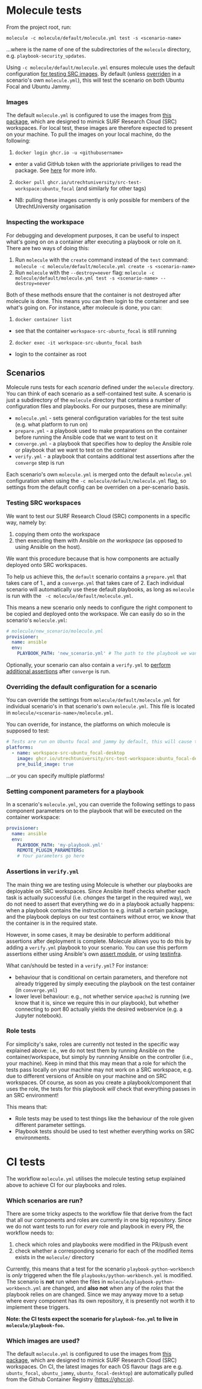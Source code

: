 # Molecule tests

From the project root, run:

`molecule -c molecule/default/molecule.yml test -s <scenario-name>`

...where <scenario-name> is the name of one of the subdirectories of the `molecule` directory, e.g. `playbook-security_updates`. 

Using `-c molecule/default/molecule.yml` ensures molecule uses the default configuration [for testing SRC images](#Testing-SRC-workspaces). By default (unless [overriden](#Overriding-the-default-configuration-for-a-scenario) in a scenario's own `molecule.yml`), this will test the scenario on both Ubuntu Focal and Ubuntu Jammy.

### Images

The default `molecule.yml` is configured to use the images from [this package](https://github.com/UtrechtUniversity/SRC-test-workspace/i), which are designed to mimick SURF Research Cloud (SRC) workspaces. For local test, these images are therefore expected to present on your machine. To pull the images on your local machine, do the following:

1. `docker login ghcr.io -u <githubusername>`
  * enter a valid GitHub token with the apprioriate priviliges to read the package. See [here](https://docs.github.com/en/packages/working-with-a-github-packages-registry/working-with-the-container-registry) for more info.
2. `docker pull ghcr.io/utrechtuniversity/src-test-workspace:ubuntu_focal` (and similarly for other tags)
  * NB: pulling these images currently is only possible for members of the UtrechtUniversity organisation

### Inspecting the workspace

For debugging and development purposes, it can be useful to inspect what's going on on a container after executing a playbook or role on it. There are two ways of doing this:

1. Run `molecule` with the `create` command instead of the `test` command: `molecule -c molecule/default/molecule.yml create -s <scenario-name>`
2. Run `molecule` with the `--destroy=never` flag: `molecule -c molecule/default/molecule.yml test -s <scenario-name> --destroy=never`

Both of these methods ensure that the container is not destroyed after molecule is done. This means you can then login to the container and see what's going on. For instance, after molecule is done, you can:

1. `docker container list`
  * see that the container `workspace-src-ubuntu_focal` is still running
2. `docker exec -it workspace-src-ubuntu_focal bash`
  * login to the container as root

## Scenarios

Molecule runs tests for each *scenario* defined under the `molecule` directory. You can think of each scenario as a self-contained test suite. A scenario is just a subdirectory of the `molecule` directory that contains a number of configuration files and playbooks. For our purposes, these are minimally:

* `molecule.yml` - sets general configuration variables for the test suite (e.g. what platform to run on)
* `prepare.yml`  - a playbook used to make preparations on the container before running the Ansible code that we want to test on it
* `converge.yml` - a playbook that specifies how to deploy the Ansible role or playbook that we want to test on the container
* `verify.yml`   - a playbook that contains additional test assertions after the `converge` step is run

Each scenario's own `molecule.yml` is merged onto the default `molecule.yml` configuration when using the `-c molecule/default/molecule.yml` flag, so settings from the default config can be overriden on a per-scenario basis.

### Testing SRC workspaces

We want to test our SURF Research Cloud (SRC) components in a specific way, namely by:

1. copying them onto the workspace
2. then executing them with Ansible *on the workspace* (as opposed to using Ansible on the host).

We want this procedure because that is how components are actually deployed onto SRC workspaces.

To help us achieve this, the `default` scenario contains a `prepare.yml` that takes care of 1., and a `converge.yml` that takes care of 2. Each individual scenario will automatically use these default playbooks, as long as `molecule` is run with the ` -c molecule/default/molecule.yml`.

This means a new scenario only needs to configure the right component to be copied and deployed onto the workspace. We can easily do so in the scenario's `molecule.yml`:

```yaml
# molecule/new_scenario/molecule.yml
provisioner:
  name: ansible
  env:
    PLAYBOOK_PATH: 'new_scenario.yml' # The path to the playbook we want to test in this scenario. Relative to PLAYBOOK_DIR defined in default/molecule.yml
```

Optionally, your scenario can also contain a `verify.yml` to [perform additional assertions](#assertions-in-verifyyml) after `converge` is run.

### Overriding the default configuration for a scenario

You can override the settings from `molecule/default/molecule.yml` for individual scenario's in that scenario's own `molecule.yml`. This file is located in `molecule/<scenario-name>/molecule.yml`.

You can override, for instance, the platforms on which molecule is supposed to test:

```yaml
# Tests are run on Ubuntu focal and jammy by default, this will cause the scenario to use the focal-desktop image instead
platforms:
  - name: workspace-src-ubuntu_focal-desktop
    image: ghcr.io/utrechtuniversity/src-test-workspace:ubuntu_focal-desktop
    pre_build_image: true
```

...or you can specify multiple platforms!


### Setting component parameters for a playbook

In a scenario's `molecule.yml`, you can override the following settings to pass component parameters on to the playbook that will be executed on the container workspace:

```yaml
provisioner:
  name: ansible
  env:
    PLAYBOOK_PATH: 'my-playbook.yml'
    REMOTE_PLUGIN_PARAMETERS:
    # Your parameters go here
```

### Assertions in `verify.yml`

The main thing we are testing using Molecule is whether our playbooks are deployable on SRC workspaces. Since Ansible itself checks whether each task is actually successful (i.e. *changes* the target in the required way), we do not need to assert that everything we do in a playbook actually happens: when a playbook contains the instruction to e.g. install a certain package, and the playbook deploys on our test containers without error, we *know* that the container is in the required state.

However, in some cases, it may be desirable to perform additional assertions after deployment is complete. Molecule allows you to do this by adding a `verify.yml` playbook to your scenario. You can use this perform assertions either using Ansible's own [assert module](https://docs.ansible.com/ansible/latest/collections/ansible/builtin/assert_module.html), or using [testinfra](https://ansible.readthedocs.io/projects/molecule/configuration/#molecule.verifier.testinfra.Testinfra).

What can/should be tested in a `verify.yml`? For instance:

* behaviour that is conditional on certain parameters, and therefore not already triggered by simply executing the playbook on the test container (in `converge.yml`)
* lower level behaviour: e.g., not whether service `apache2` is running (we know that it is, since we require this in our playbook), but whether connecting to port 80 actually yields the desired webservice (e.g. a Jupyter notebook).

### Role tests

For simplicity's sake, roles are currently not tested in the specific way explained above: i.e., we do not test them by running Ansible on the container/workspace, but simply by runnning Ansible on the controller (i.e., your machine). Keep in mind that this may mean that a role for which the tests pass locally on your machine may not work on a SRC workspace, e.g. due to different versions of Ansible on your machine and on SRC workspaces. Of course, as soon as you create a playbook/component that uses the role, the tests for this playbook *will* check that everything passes in an SRC environment!

This means that:

* Role tests may be used to test things like the behaviour of the role given different parameter settings.
* Playbook tests should be used to test whether everything works on SRC environments.

# CI tests

The workflow `molecule.yml` utilises the molecule testing setup explained above to achieve CI for our playbooks and roles.

### Which scenarios are run?

There are some tricky aspects to the workflow file that derive from the fact that all our components and roles are currently in one big repository. Since we do not want tests to run for *every* role and playbook in every PR, the workflow needs to:

1. check which roles and playbooks were modified in the PR/push event
1. check whether a corresponding scenario for each of the modified items exists in the `molecule/` directory

Currently, this means that a test for the scenario `playbook-python-workbench` is *only* triggered when the file `playbooks/python-workbench.yml` is modified. The scenario is **not** run when the files in `molecule/playbook-python-workbench.yml` are changed, and **also not** when any of the *roles* that the playbook relies on are changed. Since we may anyway move to a setup where every component has its own repository, it is presently not worth it to implement these triggers.

**Note: the CI tests expect the scenario for `playbook-foo.yml` to live in `molecule/playbook-foo`.**

### Which images are used?

The default `molecule.yml` is configured to use the images from [this package](https://github.com/UtrechtUniversity/SRC-test-workspace/), which are designed to mimick SURF Research Cloud (SRC) workspaces. On CI, the latest images for each OS flavour (tags are e.g. `ubuntu_focal`, `ubuntu_jammy`, `ubuntu_focal-desktop`) are automatically pulled from the Github Container Registry (https://ghcr.io).